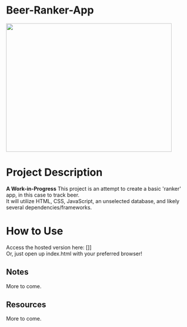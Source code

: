 # Beer-Ranker-App

<img src="add-later" height=350px width=450px><br>

# Project Description
__A Work-in-Progress__
This project is an attempt to create a basic 'ranker' app, in this case to track beer.<br>
It will utilize HTML, CSS, JavaScript, an unselected database, and likely several dependencies/frameworks.<br>

# How to Use
Access the hosted version here: []]<br>
Or, just open up index.html with your preferred browser!<br>

## Notes
More to come.

## Resources
More to come.
